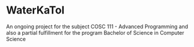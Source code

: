 # WaterKaTol
  An ongoing project for the subject COSC 111 - Advanced Programming and also a partial fulfillment for the program Bachelor of Science in Computer Science
